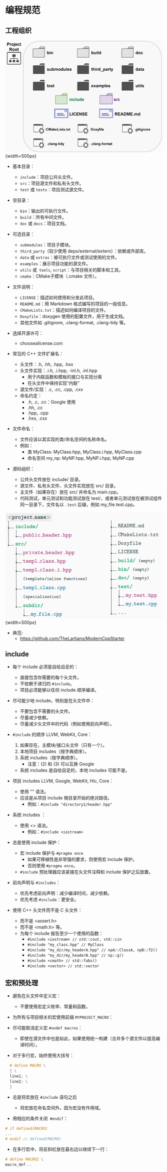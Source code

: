 # 编程规范

## 工程组织

![输入图片说明](./imgs/2024-07/1qJOS2LDTH0ybpzg.png){width=500px}





- 基本目录：
  - `include`：项目公共头文件。
  - `src`：项目源文件和私有头文件。
  - `test` 或 `tests`：项目测试源文件。

- 空目录：
  - `bin`：输出的可执行文件。
  - `build`：所有中间文件。
  - `doc` 或 `docs`：项目文档。

- 可选目录：
  - `submodules`：项目子模块。
  - `third_party`（较少使用 deps/external/extern）：依赖或外部库。
  - `data` 或 `extras`：被可执行文件或测试使用的文件。
  - `examples`：展示项目功能的源文件。
  - `utils` 或` tools`, `script`：与项目相关的脚本和工具。
  - `cmake`：CMake子模块（.cmake 文件）。

- 文件说明：
  - `LICENSE`：描述如何使用和分发此项目。
  - `README.md`：用 Markdown 格式编写的项目的一般信息。
  - `CMakeLists.txt`：描述如何编译项目的文件。
  - `Doxyfile`：doxygen 使用的配置文件，用于生成文档。
  - 其他文件如 .gitignore, .clang-format, .clang-tidy 等。


- 选择开源许可：
  - choosealicense.com


- 常见的 C++ 文件扩展名：
  - 头文件：.h, .hh, .hpp, .hxx
  - 头文件实现：.i.h, .i.hpp, -inl.h, .inl.hpp
    - 用于内联函数和模板的接口与实现分离
    - 在头文件中保持实现“内联”
  - 源文件/实现：.c, .cc, .cpp, .cxx
  - 命名约定：
    - .h, .c, .cc：Google 使用
    - .hh, .cc
    - .hpp, .cpp
    - .hxx, .cxx

- 文件命名：
  - 文件应该以其实现的类/命名空间的名称命名。
  - 例如：
    - 类 MyClass: MyClass.hpp, MyClass.i.hpp, MyClass.cpp
    - 命名空间 my_np: MyNP.hpp, MyNP.i.hpp, MyNP.cpp

- 源码组织：
  - 公共头文件放在 include/ 目录。
  - 源文件、私有头文件、头文件实现放在 src/ 目录。
  - 主文件（如果存在）放在 src/ 并命名为 main.cpp。
  - 代码测试，单元测试和功能测试放在 test/，或者单元测试放在被测试组件同一目录下，文件名以 `.test` 后缀，例如 my_file.test.cpp。

![输入图片说明](./imgs/2024-07/jY9iLAZq8pfecZPe.png){width=500px}


* 典范:
	* https://github.com/TheLartians/ModernCppStarter


## include



- 每个 include 必须是自给自足的：
  - 直接包含你需要的每个头文件。
  - 不依赖于递归的 `#include`。
  - 项目必须能够以任何 include 顺序编译。

- 尽可能少地 include，特别是在头文件中：
  - 不要包含不需要的头文件。
  - 尽量减少依赖。
  - 尽量减少头文件中的代码（例如使用前向声明）。

- `#include` 的顺序 LLVM, WebKit, Core：
  1. 如果存在，主模块/接口头文件（只有一个）。
  2. 本地项目 includes（按字典顺序）。
  3. 系统 includes（按字典顺序）。
     - 注意：(2) 和 (3) 可以互换 Google
  - 系统 includes 是自给自足的，本地 includes 可能不是。

- 项目 includes LLVM, Google, WebKit, Hic, Core：
  - 使用 "" 语法。
  - 应该是从项目 include 根目录开始的绝对路径。
    - 例如：`#include "directory1/header.hpp"`

- 系统 includes ：
  - 使用 <> 语法。
    - 例如：`#include <iostream>`

- 总是使用 include 保护：
  - 宏 include 保护与 `#pragma once`
    - 如果可移植性是非常强的要求，则使用宏 include 保护。
    - 否则使用 `#pragma once`。
  - `#include` 预处理器应该紧接在头文件注释和 include 保护之后放置。

- 前向声明与 `#includes`：
  - 优先考虑前向声明：减少编译时间，减少依赖。
  - 优先考虑 `#include`：更安全。

- 使用 C++ 头文件而不是 C 头文件：
  - <cassert> 而不是 <assert.h>
  - <cmath> 而不是 <math.h> 等。
  - 为每个 include 报告至少一个使用的函数：
    - `#include <iostream> // std::cout, std::cin`
    - `#include "my_class.hpp" // MyClass`
    - `#include "my_dir/my_headerA.hpp" // npA::ClassA, npB::f2()`
    - `#include "my_dir/my_headerB.hpp" // np::g()`
    - `#include <cmath> // std::fabs()`
    - `#include <vector> // std::vector`


## 宏和预处理

- 避免在头文件中定义宏：
  - 不要使用宏定义枚举、常量和函数。

- 为所有与项目相关的宏使用前缀 `MYPROJECT_MACRO`：

- 尽可能取消定义宏 `#undef macros`：
  - 即使在源文件中也是如此，如果使用统一构建（合并多个源文件以提高编译时间）。

- 对于多行宏，始终使用大括号：
```cpp
  # define MACRO \
  { \
  line1; \
  line2; \
  }
```

* 总是将宏放在 `#include` 语句之后
	* 将宏放在命名空间外，因为宏没有作用域。

* 用相应的条件关闭` #endif`：
```cpp
# if defined(MACRO)
...
# endif // defined(MACRO)
```

* 在多行宏中，将反斜杠放在最右边以继续下一行：
```cpp
# define MACRO2 \
macro_def...
```


<!--stackedit_data:
eyJoaXN0b3J5IjpbMjA3NTM4MjI1MCwxNjYxMDMxNTYzLDQzNT
g5NjQxOSwxMTQ1OTIyNDQ1XX0=
-->